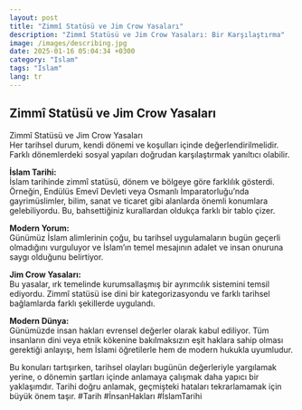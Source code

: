 ```yaml
---
layout: post
title: "Zimmî Statüsü ve Jim Crow Yasaları"
description: "Zimmî Statüsü ve Jim Crow Yasaları: Bir Karşılaştırma"
image: /images/describing.jpg
date: 2025-01-16 05:04:34 +0300
category: "Islam"
tags: "Islam"
lang: tr
---
```


## **Zimmî Statüsü ve Jim Crow Yasaları**
 
Zimmî Statüsü ve Jim Crow Yasaları  
Her tarihsel durum, kendi dönemi ve koşulları içinde değerlendirilmelidir. Farklı dönemlerdeki sosyal yapıları doğrudan karşılaştırmak yanıltıcı olabilir.  

**İslam Tarihi:**  
İslam tarihinde zimmî statüsü, dönem ve bölgeye göre farklılık gösterdi. Örneğin, Endülüs Emevî Devleti veya Osmanlı İmparatorluğu’nda gayrimüslimler, bilim, sanat ve ticaret gibi alanlarda önemli konumlara gelebiliyordu. Bu, bahsettiğiniz kurallardan oldukça farklı bir tablo çizer.  

**Modern Yorum:**  
Günümüz İslam alimlerinin çoğu, bu tarihsel uygulamaların bugün geçerli olmadığını vurguluyor ve İslam’ın temel mesajının adalet ve insan onuruna saygı olduğunu belirtiyor.  

**Jim Crow Yasaları:**  
Bu yasalar, ırk temelinde kurumsallaşmış bir ayrımcılık sistemini temsil ediyordu. Zimmî statüsü ise dini bir kategorizasyondu ve farklı tarihsel bağlamlarda farklı şekillerde uygulandı.  

**Modern Dünya:**  
Günümüzde insan hakları evrensel değerler olarak kabul ediliyor. Tüm insanların dini veya etnik kökenine bakılmaksızın eşit haklara sahip olması gerektiği anlayışı, hem İslami öğretilerle hem de modern hukukla uyumludur.  

Bu konuları tartışırken, tarihsel olayları bugünün değerleriyle yargılamak yerine, o dönemin şartları içinde anlamaya çalışmak daha yapıcı bir yaklaşımdır. Tarihi doğru anlamak, geçmişteki hataları tekrarlamamak için büyük önem taşır. #Tarih #İnsanHakları #İslamTarihi
